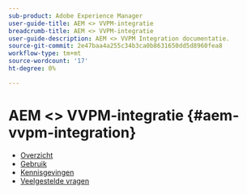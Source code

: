 ```yaml
---
sub-product: Adobe Experience Manager
user-guide-title: AEM <> VVPM-integratie
breadcrumb-title: AEM <> VVPM-integratie
user-guide-description: AEM <> VVPM Integration documentatie.
source-git-commit: 2e47baa4a255c34b3ca0b8631650dd5d8960fea8
workflow-type: tm+mt
source-wordcount: '17'
ht-degree: 0%

---
```



# AEM &lt;> VVPM-integratie {#aem-vvpm-integration}

+ [Overzicht](overview.md)
+ [Gebruik](usage.md)
+ [Kennisgevingen](notices.md)
+ [Veelgestelde vragen](faq.md)
